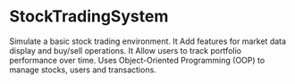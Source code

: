 # StockTradingSystem
Simulate a basic stock trading environment.  It Add features for market data display and buy/sell operations. It Allow users to track portfolio performance over time. Uses Object-Oriented Programming (OOP) to manage stocks, users and transactions.
